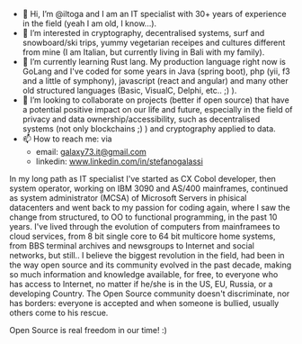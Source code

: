 - 👋 Hi, I’m @iltoga and I am an IT specialist with 30+ years of experience in the field (yeah I am old, I know...).
- 👀 I’m interested in cryptography, decentralised systems, surf and snowboard/ski trips, yummy vegetarian receipes and cultures different from mine (I am Italian, but currently living in Bali with my family).
- 🌱 I’m currently learning Rust lang. My production language right now is GoLang and I've coded for some years in Java (spring boot), php (yii, f3 and a little of symphony), javascript (react and angular) and many other old structured languages (Basic, VisualC, Delphi, etc.. ;) ).
- 💞️ I’m looking to collaborate on projects (better if open source) that have a potential positive impact on our life and future, especially in the field of privacy and data ownership/accessibility, such as decentralised systems (not only blockchains ;) ) and cryptography applied to data.
- 📫 How to reach me: via 
  - email: galaxy73.it@gmail.com
  - linkedin:  www.linkedin.com/in/stefanogalassi

In my long path as IT specialist I've started as CX Cobol developer, then system operator, working on IBM 3090 and AS/400 mainframes, 
continued as system administrator (MCSA) of Microsoft Servers in phisical datacenters and went back to my passion for coding again, where I saw the change from structured, to OO to functional programming, in the past 10 years.
I've lived through the evolution of computers from mainframees to cloud services, from 8 bit single core to 64 bit multicore home systems, 
from BBS terminal archives and newsgroups to Internet and social networks, but still.. I believe the biggest revolution in the field, had been in the way 
open source and its community evolved in the past decade, making so much information and knowledge available, for free, to everyone who has access to Internet, 
no matter if he/she is in the US, EU, Russia, or a developing Country.
The Open Source community doesn't discriminate, nor has borders: everyone is accepted and when someone is bullied, usually others come to his rescue.

Open Source is real freedom in our time! :)


